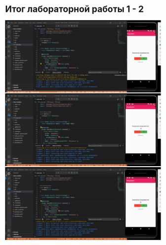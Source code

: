 # Итог лабораторной работы 1 - 2

![Работа с инкрементом](1.png)
![Работа с инкрементом 2](2.png)
![Работа с инкрементом 3](3.png)

